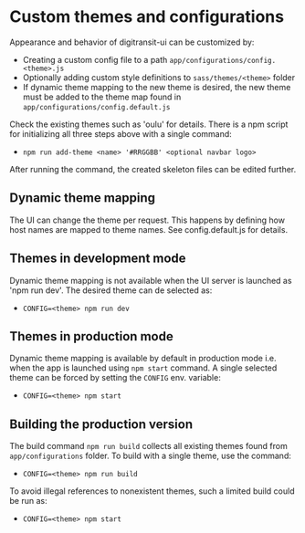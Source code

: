 # Custom themes and configurations

Appearance and behavior of digitransit-ui can be customized by:
- Creating a custom config file to a path `app/configurations/config.<theme>.js`
- Optionally adding custom style definitions to `sass/themes/<theme>` folder
- If dynamic theme mapping to the new theme is desired, the new theme must be added to the
theme map found in `app/configurations/config.default.js`

Check the existing themes such as 'oulu' for details. There is a npm script for initializing all three steps above
with a single command:

- `npm run add-theme <name> '#RRGGBB' <optional navbar logo>`

After running the command, the created skeleton files can be edited further.


## Dynamic theme mapping

The UI can change the theme per request. This happens by defining how host names are mapped to theme names. See config.default.js
for details.


## Themes in development mode

Dynamic theme mapping is not available when the UI server is launched as 'npm run dev'. The desired theme can de selected as:
- `CONFIG=<theme> npm run dev`


## Themes in production mode

Dynamic theme mapping is available by default in production mode i.e. when the app is launched using `npm start` command. A single
selected theme can be forced by setting the `CONFIG` env. variable:
- `CONFIG=<theme> npm start`


## Building the production version

The build command `npm run build` collects all existing themes found from `app/configurations` folder. To build with a single theme,
use the command:

- `CONFIG=<theme> npm run build`

To avoid illegal references to nonexistent themes, such a limited build could be run as:

- `CONFIG=<theme> npm start`







